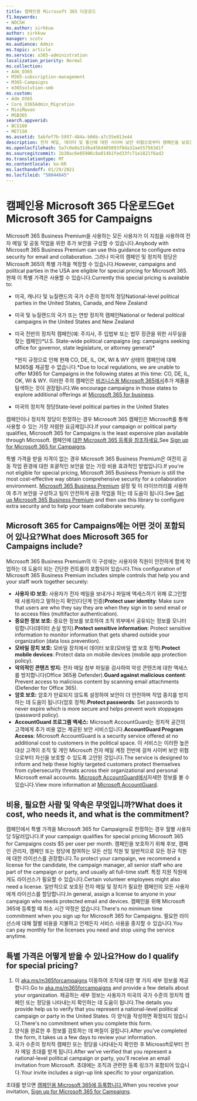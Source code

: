 ```yaml
---
title: 캠페인용 Microsoft 365 다운로드
f1.keywords:
- NOCSH
ms.author: sirkkuw
author: sirkkuw
manager: scotv
ms.audience: Admin
ms.topic: article
ms.service: o365-administration
localization_priority: Normal
ms.collection:
- Adm_O365
- M365-subscription-management
- M365-Campaigns
- m365solution-smb
ms.custom:
- Adm_O365
- Core_O365Admin_Migration
- MiniMaven
- MSB365
search.appverid:
- BCS160
- MET150
ms.assetid: 5abfef7b-5957-484a-b06b-a7c55e013e44
description: 전자 메일, 데이터 및 통신에 대한 사이버 보안 위협으로부터 캠페인을 보호할 수 있도록 캠페인을 위한 Microsoft 365를 다운로드하세요.
ms.openlocfilehash: 5a7c0e0a31d6a456d405093f8da32ae557563d1f
ms.sourcegitcommit: 1b30ac6e05906c8a014b1fed33fc71e1821f6ad2
ms.translationtype: MT
ms.contentlocale: ko-KR
ms.lasthandoff: 01/29/2021
ms.locfileid: "50044645"
---
```

# <a name="get-microsoft-365-for-campaigns"></a><span data-ttu-id="51e8f-103">캠페인용 Microsoft 365 다운로드</span><span class="sxs-lookup"><span data-stu-id="51e8f-103">Get Microsoft 365 for Campaigns</span></span>

<span data-ttu-id="51e8f-104">Microsoft 365 Business Premium을 사용하는 모든 사용자가 이 지침을 사용하여 전자 메일 및 공동 작업을 위한 추가 보안을 구성할 수 있습니다.</span><span class="sxs-lookup"><span data-stu-id="51e8f-104">Anybody with Microsoft 365 Business Premium can use this guidance to configure extra security for email and collaboration.</span></span> <span data-ttu-id="51e8f-105">그러나 미국의 캠페인 및 정치적 정당은 Microsoft 365의 특별 가격을 책정할 수 있습니다.</span><span class="sxs-lookup"><span data-stu-id="51e8f-105">However, campaigns and political parties in the USA are eligible for special pricing for Microsoft 365.</span></span> <span data-ttu-id="51e8f-106">현재 이 특별 가격은 사용할 수 있습니다.</span><span class="sxs-lookup"><span data-stu-id="51e8f-106">Currently this special pricing is available to:</span></span>

- <span data-ttu-id="51e8f-107">미국, 캐나다 및 뉴질랜드의 국가 수준의 정치적 정당</span><span class="sxs-lookup"><span data-stu-id="51e8f-107">National-level political parties in the United States, Canada, and New Zealand</span></span>
- <span data-ttu-id="51e8f-108">미국 및 뉴질랜드의 국가 또는 연방 정치적 캠페인</span><span class="sxs-lookup"><span data-stu-id="51e8f-108">National or federal political campaigns in the United States and New Zealand</span></span>
- <span data-ttu-id="51e8f-109">미국 전반의 정치적 캠페인(예: 주지사, 주 입법부 또는 법무 장관을 위한 사무실을 찾는 캠페인)\*</span><span class="sxs-lookup"><span data-stu-id="51e8f-109">U.S. State-wide political campaigns (eg: campaigns seeking office for governor, state legislature, or attorney general)\*</span></span>

    <span data-ttu-id="51e8f-110">\*현지 규정으로 인해 현재 CO, DE, IL, OK, WI & WY 상태의 캠페인에 대해 M365를 제공할 수 없습니다.</span><span class="sxs-lookup"><span data-stu-id="51e8f-110">\*Due to local regulations, we are unable to offer M365 for Campaigns in the following states at this time: CO, DE, IL, OK, WI & WY.</span></span> <span data-ttu-id="51e8f-111">이러한 주의 캠페인은 [비즈니스용 Microsoft 365에서](https://www.office.com/business)추가 제품을 탐색하는 것이 권장됩니다.</span><span class="sxs-lookup"><span data-stu-id="51e8f-111">We encourage campaigns in those states to explore additional offerings at [Microsoft 365 for business](https://www.office.com/business).</span></span>

- <span data-ttu-id="51e8f-112">미국의 정치적 정당</span><span class="sxs-lookup"><span data-stu-id="51e8f-112">State-level political parties in the United States</span></span>

<span data-ttu-id="51e8f-113">캠페인이나 정치적 정당이 한정하는 경우 Microsoft 365 캠페인은 Microsoft를 통해 사용할 수 있는 가장 저렴한 요금제입니다.</span><span class="sxs-lookup"><span data-stu-id="51e8f-113">If your campaign or political party qualifies, Microsoft 365 for Campaigns is the least expensive plan available through Microsoft.</span></span> <span data-ttu-id="51e8f-114">캠페인에 [대한 Microsoft 365 등록을 참조하세요.](m365-campaigns-sign-up.md)</span><span class="sxs-lookup"><span data-stu-id="51e8f-114">See [Sign up for Microsoft 365 for Campaigns](m365-campaigns-sign-up.md).</span></span>  

<span data-ttu-id="51e8f-115">특별 가격을 받을 자격이 없는 경우 Microsoft 365 Business Premium은 여전히 공동 작업 환경에 대한 포괄적인 보안을 얻는 가장 비용 효과적인 방법입니다.</span><span class="sxs-lookup"><span data-stu-id="51e8f-115">If you're not eligible for special pricing, Microsoft 365 Business Premium is still the most cost-effective way obtain comprehensive security for a collaboration environment.</span></span> <span data-ttu-id="51e8f-116">[Microsoft 365 Business Premium](../business/set-up.md?toc=/microsoft-365/campaigns/toc.json&bc=/microsoft-365/campaigns/breadcrumb/toc.json) 설정 및 이 라이브러리를 사용하여 추가 보안을 구성하고 팀이 안전하게 공동 작업을 하는 데 도움이 됩니다.</span><span class="sxs-lookup"><span data-stu-id="51e8f-116">See [Set up Microsoft 365 Business Premium](../business/set-up.md?toc=/microsoft-365/campaigns/toc.json&bc=/microsoft-365/campaigns/breadcrumb/toc.json) and then use this library to configure extra security and to help your team collaborate securely.</span></span>

## <a name="what-does-microsoft-365-for-campaigns-include"></a><span data-ttu-id="51e8f-117">Microsoft 365 for Campaigns에는 어떤 것이 포함되어 있나요?</span><span class="sxs-lookup"><span data-stu-id="51e8f-117">What does Microsoft 365 for Campaigns include?</span></span>

<span data-ttu-id="51e8f-118">Microsoft 365 Business Premium의 이 구성에는 사용자와 직원이 안전하게 함께 작업하는 데 도움이 되는 간단한 컨트롤이 포함되어 있습니다.</span><span class="sxs-lookup"><span data-stu-id="51e8f-118">This configuration of Microsoft 365 Business Premium includes simple controls that help you and your staff work together securely:</span></span>

- <span data-ttu-id="51e8f-119">**사용자 ID 보호:** 사용자가 전자 메일을 보내거나 파일에 액세스하기 위해 로그인할 때 사용자라고 말하는지 확인(다단계 인증)</span><span class="sxs-lookup"><span data-stu-id="51e8f-119">**Protect user identity**: Make sure that users are who they say they are when they sign in to send email or to access files (multifactor authentication).</span></span>
- <span data-ttu-id="51e8f-120">**중요한 정보 보호:** 중요한 정보를 보호하여 조직 외부에서 공유되는 정보를 모니터링합니다(데이터 손실 방지).</span><span class="sxs-lookup"><span data-stu-id="51e8f-120">**Protect sensitive information**: Protect sensitive information to monitor information that gets shared outside your organization (data loss prevention).</span></span>
- <span data-ttu-id="51e8f-121">**모바일 장치 보호:** 모바일 장치에서 데이터 보호(모바일 앱 보호 정책).</span><span class="sxs-lookup"><span data-stu-id="51e8f-121">**Protect mobile devices**: Protect data on mobile devices (mobile app protection policy).</span></span>
- <span data-ttu-id="51e8f-122">**악의적인 콘텐츠 방지:** 전자 메일 첨부 파일을 검사하여 악성 콘텐츠에 대한 액세스를 방지합니다(Office 365용 Defender).</span><span class="sxs-lookup"><span data-stu-id="51e8f-122">**Guard against malicious content**: Prevent access to malicious content by scanning email attachments (Defender for Office 365).</span></span>
- <span data-ttu-id="51e8f-123">**암호 보호:** 암호가 만료되지 않도록 설정하여 보안이 더 안전하며 작업 중지를 방지하는 데 도움이 됩니다(암호 정책).</span><span class="sxs-lookup"><span data-stu-id="51e8f-123">**Protect passwords**: Set passwords to never expire which is more secure and helps prevent work stoppages (password policy).</span></span>
- <span data-ttu-id="51e8f-124">**AccountGuard 프로그램 액세스:** Microsoft AccountGuard는 정치적 공간의 고객에게 추가 비용 없는 제공된 보안 서비스입니다.</span><span class="sxs-lookup"><span data-stu-id="51e8f-124">**AccountGuard Program Access**: Microsoft AccountGuard is a security service offered at no additional cost to customers in the political space.</span></span> <span data-ttu-id="51e8f-125">이 서비스는 이러한 높은 대상 고객이 조직 및 개인 Microsoft 전자 메일 계정 전반에 걸쳐 사이버 보안 위협으로부터 자신을 보호할 수 있도록 고안된 것입니다.</span><span class="sxs-lookup"><span data-stu-id="51e8f-125">The service is designed to inform and help these highly targeted customers protect themselves from cybersecurity threats across their organizational and personal Microsoft email accounts.</span></span> <span data-ttu-id="51e8f-126">[Microsoft AccountGuard에서](https://www.microsoftaccountguard.com/)자세한 정보를 볼 수 있습니다.</span><span class="sxs-lookup"><span data-stu-id="51e8f-126">View more information at [Microsoft AccountGuard](https://www.microsoftaccountguard.com/).</span></span>

## <a name="what-does-it-cost-who-needs-it-and-what-is-the-commitment"></a><span data-ttu-id="51e8f-127">비용, 필요한 사람 및 약속은 무엇입니까?</span><span class="sxs-lookup"><span data-stu-id="51e8f-127">What does it cost, who needs it, and what is the commitment?</span></span>

<span data-ttu-id="51e8f-128">캠페인에서 특별 가격을 Microsoft 365 for Campaigns로 한정하는 경우 월별 사용자당 5달러입니다.</span><span class="sxs-lookup"><span data-stu-id="51e8f-128">If your campaign qualifies for special pricing Microsoft 365 for Campaigns costs $5 per user per month.</span></span>
<span data-ttu-id="51e8f-129">캠페인을 보호하기 위해 후보, 캠페인 관리자, 캠페인 또는 정당에 참여하는 모든 선임 직원 및 일반적으로 모든 정규 직원에 대한 라이선스를 권장합니다.</span><span class="sxs-lookup"><span data-stu-id="51e8f-129">To protect your campaign, we recommend a license for the candidate, the campaign manager, all senior staff who are part of the campaign or party, and usually all full-time staff.</span></span> <span data-ttu-id="51e8f-130">특정 지원 직원에게도 라이선스가 필요할 수 있습니다.</span><span class="sxs-lookup"><span data-stu-id="51e8f-130">Certain volunteer employees might also need a license.</span></span> <span data-ttu-id="51e8f-131">일반적으로 보호된 전자 메일 및 장치가 필요한 캠페인의 모든 사용자에게 라이선스를 할당합니다.</span><span class="sxs-lookup"><span data-stu-id="51e8f-131">In general, assign a license to anyone in your campaign who needs protected email and devices.</span></span>
<span data-ttu-id="51e8f-132">캠페인을 위해 Microsoft 365에 등록할 때 최소 시간 약정은 없습니다.</span><span class="sxs-lookup"><span data-stu-id="51e8f-132">There's no minimum time commitment when you sign up for Microsoft 365 for Campaigns.</span></span> <span data-ttu-id="51e8f-133">필요한 라이선스에 대해 월별 비용을 지불하고 언제든지 서비스 사용을 중지할 수 있습니다.</span><span class="sxs-lookup"><span data-stu-id="51e8f-133">You can pay monthly for the licenses you need and stop using the service anytime.</span></span>

## <a name="how-do-i-qualify-for-special-pricing"></a><span data-ttu-id="51e8f-134">특별 가격은 어떻게 받을 수 있나요?</span><span class="sxs-lookup"><span data-stu-id="51e8f-134">How do I qualify for special pricing?</span></span>

1. <span data-ttu-id="51e8f-135">이 [aka.ms/m365forcampaigns](https://aka.ms/m365forcampaigns/) 이동하여 조직에 대한 몇 가지 세부 정보를 제공합니다.</span><span class="sxs-lookup"><span data-stu-id="51e8f-135">Go to [aka.ms/m365forcampaigns](https://aka.ms/m365forcampaigns/) and provide a few details about your organization.</span></span> <span data-ttu-id="51e8f-136">제공하는 세부 정보는 사용자가 미국의 국가 수준의 정치적 캠페인 또는 정당을 나타내는지 확인하는 데 도움이 됩니다.</span><span class="sxs-lookup"><span data-stu-id="51e8f-136">The details you provide help us to verify that you represent a national-level political campaign or party in the United States.</span></span> <span data-ttu-id="51e8f-137">이 양식을 작성하면 확정되지 않습니다.</span><span class="sxs-lookup"><span data-stu-id="51e8f-137">There's no commitment when you complete this form.</span></span>
2. <span data-ttu-id="51e8f-138">양식을 완료한 후 정보를 검토하는 데 며칠이 걸립니다.</span><span class="sxs-lookup"><span data-stu-id="51e8f-138">After you've completed the form, it takes us a few days to review your information.</span></span>
3. <span data-ttu-id="51e8f-139">국가 수준의 정치적 캠페인 또는 정당을 나타내는지 확인한 후 Microsoft로부터 전자 메일 초대를 받게 됩니다.</span><span class="sxs-lookup"><span data-stu-id="51e8f-139">After we've verified that you represent a national-level political campaign or party, you'll receive an email invitation from Microsoft.</span></span> <span data-ttu-id="51e8f-140">초대에는 조직과 관련한 등록 링크가 포함되어 있습니다.</span><span class="sxs-lookup"><span data-stu-id="51e8f-140">Your invite includes a sign-up link specific to your organization.</span></span>

<span data-ttu-id="51e8f-141">초대를 받으면 [캠페인용 Microsoft 365에 등록합니다.](m365-campaigns-sign-up.md)</span><span class="sxs-lookup"><span data-stu-id="51e8f-141">When you receive your invitation, [Sign up for Microsoft 365 for Campaigns](m365-campaigns-sign-up.md).</span></span>
